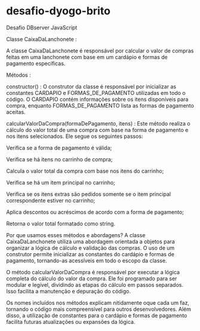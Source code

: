 # desafio-dyogo-brito
Desafio DBserver JavaScript


Classe CaixaDaLanchonete :

A classe CaixaDaLanchonete é responsável por calcular o valor de compras feitas em uma lanchonete com base em um cardápio e formas de pagamento específicas.

Métodos :

constructor() : 
O construtor da classe é responsável por inicializar as constantes CARDAPIO e FORMAS_DE_PAGAMENTO utilizadas em todo o código. O CARDAPIO contém informações sobre os itens disponíveis para compra, enquanto FORMAS_DE_PAGAMENTO lista as formas de pagamento aceitas.


calcularValorDaCompra(formaDePagamento, itens) :
Este método realiza o cálculo do valor total de uma compra com base na forma de pagamento e nos itens selecionados. Ele segue os seguintes passos:

Verifica se a forma de pagamento é válida;

Verifica se há itens no carrinho de compra;

Calcula o valor total da compra com base nos itens do carrinho;

Verifica se há um item principal no carrinho;

Verifica se os itens extras são pedidos somente se o item principal correspondente estiver no carrinho;

Aplica descontos ou acréscimos de acordo com a forma de pagamento;

Retorna o valor total formatado como string.

Por que usamos esses métodos e abordagens?
A classe CaixaDaLanchonete utiliza uma abordagem orientada a objetos para organizar a lógica de cálculo e validação das compras. O uso de um construtor permite inicializar as constantes do cardápio e formas de pagamento, tornando-as acessíveis em todo o escopo da classe.

O método calcularValorDaCompra é responsável por executar a lógica completa do cálculo do valor da compra. Ele foi programado para ser modular e legível, dividindo as etapas do cálculo em passos separados. Isso facilita a manutenção e depuração do código.

Os nomes incluídos nos métodos explicam nitidamente oque cada um faz, tornando o código mais compreensível para outros desenvolvedores. Além disso, a utilização de constantes para o cardápio e formas de pagamento facilita futuras atualizações ou expansões da lógica.
